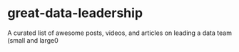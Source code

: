 # great-data-leadership
A curated list of awesome posts, videos, and articles on leading a data team (small and large0

